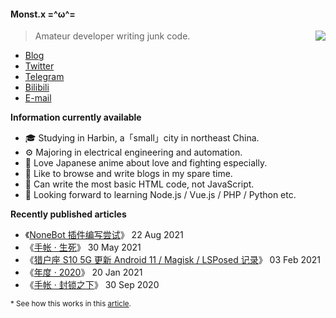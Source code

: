 #### Monst.x  =^ω^=

<img src="https://github-readme-stats.mrdulin.vercel.app/api?username=monsterxcn&count_private=true&show_icons=true&hide_border=true&icon_color=586069&title_color=0366d6" align="right">

> Amateur developer writing junk code. 

 - [Blog](https://blog.monsterx.cn)
 - [Twitter](https://twitter.com/monsterxcn)
 - [Telegram](https://t.me/monsterxcn)
 - [Bilibili](https://space.bilibili.com/358575230)
 - [E-mail](mailto:monsterxcn@gmail.com)

**Information currently available**

 - 🎓 Studying in Harbin, a「small」city in northeast China.
 - ⚙ Majoring in electrical engineering and automation.
 - 🍻 Love Japanese anime about love and fighting especially.
 - 📃 Like to browse and write blogs in my spare time.
 - 💩 Can write the most basic HTML code, not JavaScript.
 - 🎯 Looking forward to learning Node.js / Vue.js / PHP / Python etc.

**Recently published articles**

<!-- posts start -->

 - 《[NoneBot 插件编写尝试](https://blog.monsterx.cn/code/experiences-4-nonebot-2/)》    22 Aug 2021<br />
 - 《[手帐 · 生死](https://blog.monsterx.cn/life/daily-death/)》    30 May 2021<br />
 - 《[猎户座 S10 5G 更新 Android 11 / Magisk / LSPosed 记录](https://blog.monsterx.cn/tech/flash-magisk-latest-4-sumsung-s10-5-g-exynos/)》    03 Feb 2021<br />
 - 《[年度 · 2020](https://blog.monsterx.cn/life/2020-annual-summary/)》    20 Jan 2021<br />
 - 《[手帐 · 封锁之下](https://blog.monsterx.cn/life/heu-in-amazing-walls/)》    30 Sep 2020<br />

<!-- posts end -->

<small>\* See how this works in this [article](https://blog.monsterx.cn/code/update-your-posts-in-readme/).</small>
